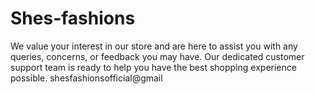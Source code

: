 # Shes-fashions
We value your interest in our store and are here to assist you with any queries, concerns, or feedback you may have. Our dedicated customer support team is ready to help you have the best shopping experience possible. shesfashionsofficial@gmail
